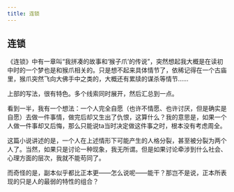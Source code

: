 ```yaml
---
title: 连锁
---
```


## 连锁

《连锁》中有一章叫“我拼凑的故事和‘猴子爪’的传说”，突然想起我大概是在读初中时的一个梦也是和猴爪相关的。只是想不起来具体情节了，依稀记得在一个古庙里，猴爪突然飞向大佛手中之类的，大概还有累牍的谋杀等情节……

上部的写法，很有特色。多个线索同时展开，然后汇总到一点。

看到一半，我有一个想法：一个人完全自愿（也许不情愿、也许讨厌，但是确实是自愿）去做一件事情，做完后却又生出了仇恨，这算什么？我的意思是，如果一个人做一件事却又后悔，那么只能说ta当时决定做这件事之时，根本没有考虑周全。

这篇小说讲述的是，一个人在上述情形下可能产生的人格分裂，甚至被分裂为两个人了。当然，如果只是讨论一种现象，我无所谓。但是如果讨论牵涉到什么社会、心理方面的层次，我就不能苟同了。

而奇怪的是，副本似乎都比正本更——怎么说呢——能干？那岂不是说，正本所表现的只是人的最弱的特性的组合？
